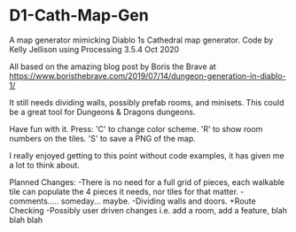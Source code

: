 # D1-Cath-Map-Gen
A map generator mimicking Diablo 1s Cathedral map generator.
Code by Kelly Jellison using Processing 3.5.4
Oct 2020


All based on the amazing blog post by Boris the Brave at
https://www.boristhebrave.com/2019/07/14/dungeon-generation-in-diablo-1/

It still needs dividing walls, possibly prefab rooms, and minisets.
This could be a great tool for Dungeons & Dragons dungeons.

Have fun with it.
Press:
  'C' to change color scheme.
  'R' to show room numbers on the tiles.
  'S' to save a PNG of the map.

I really enjoyed getting to this point without code examples, it has given me a lot to think about.

Planned Changes:
-There is no need for a full grid of pieces, each walkable tile can populate the 4 pieces it needs, nor tiles for that matter.
-comments..... someday... maybe.
-Dividing walls and doors.
  +Route Checking
-Possibly user driven changes i.e. add a room, add a feature, blah blah blah
